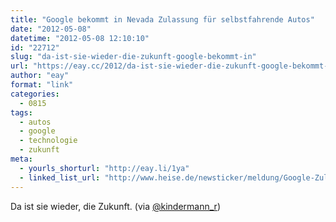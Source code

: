```yaml
---
title: "Google bekommt in Nevada Zulassung für selbstfahrende Autos"
date: "2012-05-08"
datetime: "2012-05-08 12:10:10"
id: "22712"
slug: "da-ist-sie-wieder-die-zukunft-google-bekommt-in"
url: "https://eay.cc/2012/da-ist-sie-wieder-die-zukunft-google-bekommt-in/"
author: "eay"
format: "link"
categories:
  - 0815
tags:
  - autos
  - google
  - technologie
  - zukunft
meta:
  - yourls_shorturl: "http://eay.li/1ya"
  - linked_list_url: "http://www.heise.de/newsticker/meldung/Google-Zulassung-fuer-autonome-Fahrzeuge-1569888.html"
---
```


Da ist sie wieder, die Zukunft. (via [@kindermann\_r](http://twitter.com/kindermann_r))
